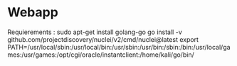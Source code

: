# Webapp

Requierements :
sudo apt-get install golang-go
go install -v github.com/projectdiscovery/nuclei/v2/cmd/nuclei@latest
export PATH=/usr/local/sbin:/usr/local/bin:/usr/sbin:/usr/bin:/sbin:/bin:/usr/local/games:/usr/games:/opt/cgi/oracle/instantclient:/home/kali/go/bin/
